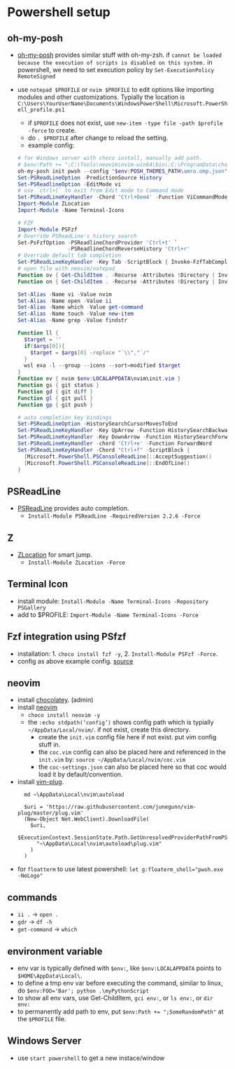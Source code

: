 # Powershell setup

## oh-my-posh
* [oh-my-posh](https://github.com/JanDeDobbeleer/oh-my-posh)  provides similar stuff with oh-my-zsh.
  if `cannot be loaded because the execution of scripts is disabled on this system.` in powershell, we need to set execution policy by `Set-ExecutionPolicy RemoteSigned`
* use `notepad $PROFILE`  or `nvim $PROFILE` to edit options like importing modules and other customizations. Typially the location is `C:\Users\YourUserName\Documents\WindowsPowerShell\Microsoft.PowerShell_profile.ps1`
  * if `$PROFILE` does not exist, use `new-item -type file -path $profile -force` to create.
  * do `. $PROFILE` after change to reload the setting.
  * example config:

  ```powershell
  # for Windows server with choco install, manually add path.
  # $env:Path += ";C:\Tools\neovim\nvim-win64\bin\;C:\ProgramData\chocolatey\bin\;C:\Program Files\GIT\bin;C:\Program Files\nodejs"
  oh-my-posh init pwsh --config "$env:POSH_THEMES_PATH\amro.omp.json" | Invoke-Expression
  Set-PSReadLineOption -PredictionSource History
  Set-PSReadlineOption -EditMode vi
  # use `ctrl+[` to exit from Edit mode to Command mode
  Set-PSReadLineKeyHandler -Chord 'Ctrl+Oem4' -Function ViCommandMode
  Import-Module ZLocation
  Import-Module -Name Terminal-Icons

  # FZF
  Import-Module PSFzf
  # Override PSReadLine's history search
  Set-PsFzfOption -PSReadlineChordProvider 'Ctrl+t' `
                  -PSReadlineChordReverseHistory 'Ctrl+r'
  # Override default tab completion
  Set-PSReadLineKeyHandler -Key Tab -ScriptBlock { Invoke-FzfTabCompletion }
  # open file with neovim/notepad
  Function ov { Get-ChildItem . -Recurse -Attributes !Directory | Invoke-Fzf | % { nvim $_ } }
  Function on { Get-ChildItem . -Recurse -Attributes !Directory | Invoke-Fzf | % { notepad $_ } }

  Set-Alias -Name vi -Value nvim
  Set-Alias -Name open -Value ii 
  Set-Alias -Name which -Value get-command
  Set-Alias -Name touch -Value new-item
  Set-Alias -Name grep -Value findstr

  Function ll { 
    $target = ''
    if($args[0]){
      $target = $args[0] -replace "`\\","`/"
    }
    wsl exa -l --group --icons --sort=modified $target 
  }
  Function ev { nvim $env:LOCALAPPDATA\nvim\init.vim }
  Function gs { git status }
  Function gd { git diff }
  Function gl { git pull }
  Function gp { git push }

  # auto completion key bindings
  Set-PSReadLineOption -HistorySearchCursorMovesToEnd
  Set-PSReadLineKeyHandler -Key UpArrow -Function HistorySearchBackward
  Set-PSReadLineKeyHandler -Key DownArrow -Function HistorySearchForward
  Set-PSReadLineKeyHandler -chord 'Ctrl+e' -Function ForwardWord
  Set-PSReadLineKeyHandler -Chord "Ctrl+f" -ScriptBlock {
    [Microsoft.PowerShell.PSConsoleReadLine]::AcceptSuggestion()
    [Microsoft.PowerShell.PSConsoleReadLine]::EndOfLine()
  }
  ```

## PSReadLine
* [PSReadLine](https://devblogs.microsoft.com/powershell/announcing-psreadline-2-1-with-predictive-intellisense/?WT.mc_id=-blog-scottha) provides auto completion.
  * `Install-Module PSReadLine -RequiredVersion 2.2.6 -Force`

## Z
* [ZLocation](https://github.com/vors/ZLocation) for smart jump.
  * `Install-Module ZLocation -Force`

## Terminal Icon
* install module: `Install-Module -Name Terminal-Icons -Repository PSGallery`
* add to $PROFILE: `Import-Module -Name Terminal-Icons -Force`

## Fzf integration using PSfzf
* installation: 1. `choco install fzf -y`, 2. `Install-Module PSFzf -Force`.
* config as above example config. [source](https://www.damirscorner.com/blog/posts/20211119-PowerShellModulesForABetterCommandLine.html)

## neovim
* install [chocolatey](https://community.chocolatey.org/courses/installation/installing?method=install-from-powershell-v3). (admin)
* install [neovim](https://community.chocolatey.org/packages/neovim)
  * `choco install neovim -y`
  * the `:echo stdpath(‘config’)` shows config path which is typially `~/AppData/Local/nvim/`. if not exist, create this directory. 
    * create the `init.vim` config file here if not exist. put vim config stuff in.
    * the `coc.vim` config can also be placed here and referenced in the `init.vim` by: `source ~/AppData/Local/nvim/coc.vim `
    * the `coc-settings.json` can also be placed here so that coc would load it by default/convention.
* install [vim-plug](https://dev.to/ritikadas/using-neovim-as-an-effortless-way-to-edit-code-installation-and-setup-guide-for-windows-10-5dhc).
  ```
    md ~\AppData\Local\nvim\autoload

    $uri = 'https://raw.githubusercontent.com/junegunn/vim-plug/master/plug.vim'
    (New-Object Net.WebClient).DownloadFile(
      $uri,
      $ExecutionContext.SessionState.Path.GetUnresolvedProviderPathFromPSPath(
        "~\AppData\Local\nvim\autoload\plug.vim"
      )
    )
  ```
* for `floatterm` to use latest powershell: `let g:floaterm_shell="pwsh.exe -NoLogo"`

## commands
* `ii .` -> `open .` 
* `gdr` -> `df -h`
* `get-command` -> `which`

## environment variable
* env var is typically defined with `$env:`, like `$env:LOCALAPPDATA` points to `$HOME\AppData\Local\`.
* to define a tmp env var before executing the command, similar to linux, do `$env:FOO='Bar'; python .\myPythonScript`
* to show all env vars, use Get-ChildItem, `gci env:`, or `ls env:`, or `dir env:`
* to permanently add path to env, put `$env:Path += ";SomeRandomPath"` at the `$PROFILE` file.

## Windows Server
* use `start powershell` to get a new instace/window
